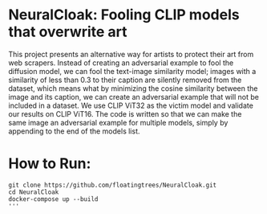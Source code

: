 # NeuralCloak: Fooling CLIP models that overwrite art

This project presents an alternative way for artists to protect their art from web scrapers. Instead of creating an adversarial example to fool the diffusion model, we can fool the text-image similarity model; images with a similarity of less than 0.3 to their caption are silently removed from the dataset, which means what by minimizing the cosine similarity between the image and its caption, we can create an adversarial example that will not be included in a dataset. We use CLIP ViT32 as the victim model and validate our results on CLIP ViT16. The code is written so that we can make the same image an adversarial example for multiple models, simply by appending to the end of the models list. 
# How to Run: 
```
git clone https://github.com/floatingtrees/NeuralCloak.git
cd NeuralCloak
docker-compose up --build
'''
